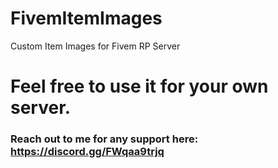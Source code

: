 # FivemItemImages
Custom Item Images for Fivem RP Server

# Feel free to use it for your own server. 

### Reach out to me for any support here: https://discord.gg/FWqaa9trjq
